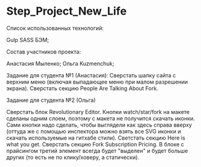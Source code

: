 # Step_Project_New_Life
Список использованных технологий:

Gulp
SASS
БЭМ;

Состав участников проекта:

Aнастасия Мыленко;
Ольга Kuzmenchuk;

Задание для студента №1 (Анастасия): Сверстать шапку сайта с верхним меню (включая выпадающее меню при малом разрешении экрана). Сверстать секцию People Are Talking About Fork.

Задание для студента №2 (Ольга)

Сверстать блок Revolutionary Editor. Кнопки watch/star/fork на макете сделаны одним слоем, поэтому с макета не получится скачать иконки. Сами кнопки надо сделать, чтобы выглядели как здесь справа вверху (оттуда же с помощью инспектора можно взять все SVG иконки и скачать используемые на гитхабе стили). Светстать секцию Here is what you get. Сверстать секцию Fork Subscription Pricing. В блоке с прайсингом третий элемент всегда будет "выделен" и будет больше других (то есть не по клику/ховеру, а статически).

